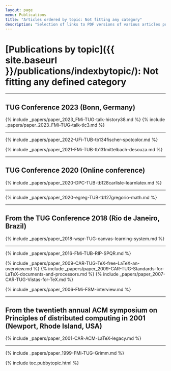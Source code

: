 ```yaml
---
layout: page
menu: Publications
title: "Articles ordered by topic: Not fitting any category"
description: "Selection of links to PDF versions of various articles published by the LaTeX3 project and links to videos of their conference presentations ordered by major topics."
---
```


# [Publications by topic]({{ site.baseurl }}/publications/indexbytopic/): Not fitting any defined category




<hr class="conference-start">

## TUG Conference 2023 (Bonn, Germany)

{% include _papers/paper_2023_FMi-TUG-talk-history38.md  %}
{% include _papers/paper_2023_FMi-TUG-talk-tlc3.md  %}

<hr class="conference-end">


{% include _papers/paper_2022-UFi-TUB-tb134fischer-spotcolor.md  %}


{% include _papers/paper_2021-FMi-TUB-tb131mittelbach-desouza.md  %}

<hr class="conference-start">

## TUG Conference 2020 (Online conference)

{% include _papers/paper_2020-DPC-TUB-tb128carlisle-learnlatex.md %}

<hr class="conference-end">



{% include _papers/paper_2020-egreg-TUB-tb127gregorio-math.md  %}

<hr class="conference-start">

## From the TUG Conference 2018 (Rio de Janeiro, Brazil)
{% include _papers/paper_2018-wspr-TUG-canvas-learning-system.md %}

<hr class="conference-end">


{% include _papers/paper_2016-FMi-TUB-RIP-SPQR.md %}

<!-- not in sorted into topics yet -->
{% include _papers/paper_2009-CAR-TUG-TeX-free-LaTeX-an-overview.md %}
{% include _papers/paper_2009-CAR-TUG-Standards-for-LaTeX-documents-and-processors.md %}
{% include _papers/paper_2007-CAR-TUG-Vistas-for-TeX.md %}

{% include _papers/paper_2006-FMi-FSM-interview.md %}

<hr class="conference-start">

## From the twentieth annual ACM symposium on Principles of distributed computing in 2001 (Newport, Rhode Island, USA)

{% include _papers/paper_2001-CAR-ACM-LaTeX-legacy.md %}

<hr class="conference-end">

<!-- not in sorted into topics yet -->

{% include _papers/paper_1999-FMi-TUG-Grimm.md %}



<div class="row">{% include toc.pubbytopic.html %}</div>
<div id="div_vgwpixel"></div>

